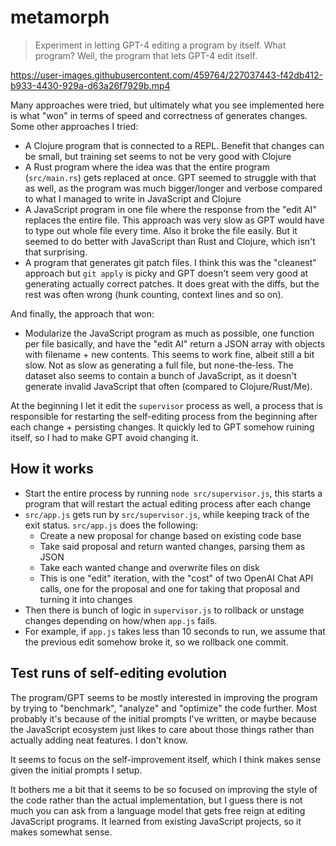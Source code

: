 # metamorph
> Experiment in letting GPT-4 editing a program by itself. What program? Well, the program that lets GPT-4 edit itself.

https://user-images.githubusercontent.com/459764/227037443-f42db412-b933-4430-929a-d63a26f7929b.mp4

Many approaches were tried, but ultimately what you see implemented here is what "won" in terms of speed and correctness of generates changes. Some other approaches I tried:

- A Clojure program that is connected to a REPL. Benefit that changes can be small, but training set seems to not be very good with Clojure
- A Rust program where the idea was that the entire program (`src/main.rs`) gets replaced at once. GPT seemed to struggle with that as well, as the program was much bigger/longer and verbose compared to what I managed to write in JavaScript and Clojure 
- A JavaScript program in one file where the response from the "edit AI" replaces the entire file. This approach was very slow as GPT would have to type out whole file every time. Also it broke the file easily. But it seemed to do better with JavaScript than Rust and Clojure, which isn't that surprising.
- A program that generates git patch files. I think this was the "cleanest" approach but `git apply` is picky and GPT doesn't seem very good at generating actually correct patches. It does great with the diffs, but the rest was often wrong (hunk counting, context lines and so on).

And finally, the approach that won:

- Modularize the JavaScript program as much as possible, one function per file basically, and have the "edit AI" return a JSON array with objects with filename + new contents. This seems to work fine, albeit still a bit slow. Not as slow as generating a full file, but none-the-less. The dataset also seems to contain a bunch of JavaScript, as it doesn't generate invalid JavaScript that often (compared to Clojure/Rust/Me).

At the beginning I let it edit the `supervisor` process as well, a process that is responsible for restarting the self-editing process from the beginning after each change + persisting changes. It quickly led to GPT somehow ruining itself, so I had to make GPT avoid changing it.

## How it works

- Start the entire process by running `node src/supervisor.js`, this starts a program that will restart the actual editing process after each change
- `src/app.js` gets run by `src/supervisor.js`, while keeping track of the exit status. `src/app.js` does the following:
  - Create a new proposal for change based on existing code base
  - Take said proposal and return wanted changes, parsing them as JSON
  - Take each wanted change and overwrite files on disk
  - This is one "edit" iteration, with the "cost" of two OpenAI Chat API calls, one for the proposal and one for taking that proposal and turning it into changes
- Then there is bunch of logic in `supervisor.js` to rollback or unstage changes depending on how/when `app.js` fails.
- For example, if `app.js` takes less than 10 seconds to run, we assume that the previous edit somehow broke it, so we rollback one commit.

## Test runs of self-editing evolution

The program/GPT seems to be mostly interested in improving the program by trying to "benchmark", "analyze" and "optimize" the code further. Most probably it's because of the initial prompts I've written, or maybe because the JavaScript ecosystem just likes to care about those things rather than actually adding neat features. I don't know.

It seems to focus on the self-improvement itself, which I think makes sense given the initial prompts I setup. 

It bothers me a bit that it seems to be so focused on improving the style of the code rather than the actual implementation, but I guess there is not much you can ask from a language model that gets free reign at editing JavaScript programs. It learned from existing JavaScript projects, so it makes somewhat sense.

